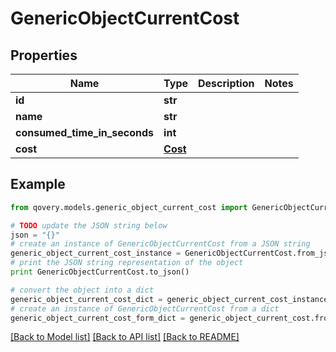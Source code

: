 # GenericObjectCurrentCost


## Properties

Name | Type | Description | Notes
------------ | ------------- | ------------- | -------------
**id** | **str** |  | 
**name** | **str** |  | 
**consumed_time_in_seconds** | **int** |  | 
**cost** | [**Cost**](Cost.md) |  | 

## Example

```python
from qovery.models.generic_object_current_cost import GenericObjectCurrentCost

# TODO update the JSON string below
json = "{}"
# create an instance of GenericObjectCurrentCost from a JSON string
generic_object_current_cost_instance = GenericObjectCurrentCost.from_json(json)
# print the JSON string representation of the object
print GenericObjectCurrentCost.to_json()

# convert the object into a dict
generic_object_current_cost_dict = generic_object_current_cost_instance.to_dict()
# create an instance of GenericObjectCurrentCost from a dict
generic_object_current_cost_form_dict = generic_object_current_cost.from_dict(generic_object_current_cost_dict)
```
[[Back to Model list]](../README.md#documentation-for-models) [[Back to API list]](../README.md#documentation-for-api-endpoints) [[Back to README]](../README.md)


